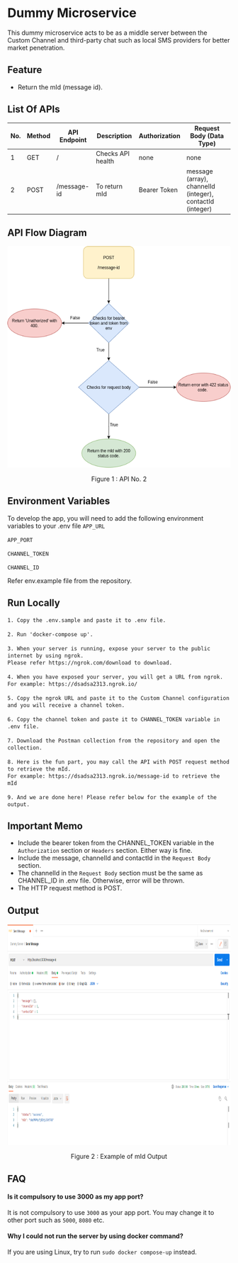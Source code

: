 # Dummy Microservice

This dummy microservice acts to be as a middle server between the Custom Channel and 
third-party chat such as local SMS providers for better market penetration.

## Feature
- Return the mId (message id). 


## List Of APIs

| No. | Method | API Endpoint | Description | Authorization | Request Body (Data Type)
|--- | ---- | ------ | ------------------ |  ---------- | ---------- |
| 1 | GET | / | Checks API health | none | none
| 2 | POST| /message-id | To return mId | Bearer Token | message (array), channelId (integer), contactId (integer)


## API Flow Diagram
<p align='center'> <img src="docs/Dummy_Microservice_API.drawio.png" height="500"/></p> <p align='center'> Figure 1 : API No. 2 </p> 

## Environment Variables
To develop the app, you will need to add the following environment variables to your .env file
`APP_URL`

`APP_PORT`

`CHANNEL_TOKEN`

`CHANNEL_ID`

Refer env.example file from the repository.

## Run Locally
    1. Copy the .env.sample and paste it to .env file. 
    
    2. Run 'docker-compose up'.
    
    3. When your server is running, expose your server to the public internet by using ngrok. 
    Please refer https://ngrok.com/download to download.

    4. When you have exposed your server, you will get a URL from ngrok.
    For example: https://dsadsa2313.ngrok.io/

    5. Copy the ngrok URL and paste it to the Custom Channel configuration and you will receive a channel token.

    6. Copy the channel token and paste it to CHANNEL_TOKEN variable in .env file.

    7. Download the Postman collection from the repository and open the collection.

    8. Here is the fun part, you may call the API with POST request method to retrieve the mId. 
    For example: https://dsadsa2313.ngrok.io/message-id to retrieve the mId 

    9. And we are done here! Please refer below for the example of the output. 
  

  ## Important Memo

  - Include the bearer token from the CHANNEL_TOKEN variable in the `Authorization` section or `Headers` section. Either way is fine.
  - Include the message, channelId and contactId in the `Request Body` section. 
  - The channelId in the `Request Body` section must be the same as CHANNEL_ID in .env file. Otherwise, error will be thrown.
  - The HTTP request method is POST.

## Output

<p align='center'> <img src="docs/Postman_mId_Output.png" height="500"/></p> <p align='center'> Figure 2 : Example of mId Output </p> 


## FAQ

#### Is it compulsory to use 3000 as my app port?

It is not compulsory to use `3000` as your app port. You may change it to other port such as `5000`, `8080` etc.

#### Why I could not run the server by using docker command?
If you are using Linux, try to run `sudo docker compose-up` instead.



